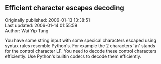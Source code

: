 ## Efficient character escapes decoding  
Originally published: 2006-01-13 13:38:51  
Last updated: 2006-01-14 01:55:59  
Author: Wai Yip Tung  
  
You have some string input with some specical characters escaped using syntax rules resemble Python's. For example the 2 characters '\\n' stands for the control character LF. You need to decode these control characters efficiently. Use Python's builtin codecs to decode them efficiently.